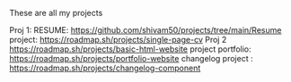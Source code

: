 These are all my projects

Proj 1: RESUME: https://github.com/shivam50/projects/tree/main/Resume
        project: https://roadmap.sh/projects/single-page-cv
Proj 2
https://roadmap.sh/projects/basic-html-website
project portfolio: https://roadmap.sh/projects/portfolio-website
changelog project : https://roadmap.sh/projects/changelog-component
